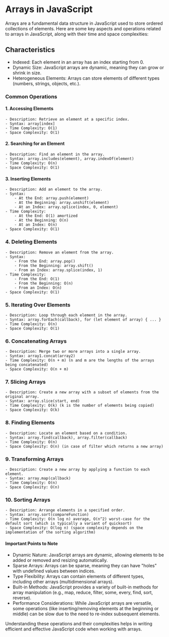 # Arrays in JavaScript

Arrays are a fundamental data structure in JavaScript used to store ordered collections of elements. Here are some key aspects and operations related to arrays in JavaScript, along with their time and space complexities:

## Characteristics

- Indexed: Each element in an array has an index starting from 0.
- Dynamic Size: JavaScript arrays are dynamic, meaning they can grow or shrink in size.
- Heterogeneous Elements: Arrays can store elements of different types (numbers, strings, objects, etc.).

### Common Operations

#### 1. Accessing Elements

    - Description: Retrieve an element at a specific index.
    - Syntax: array[index]
    - Time Complexity: O(1)
    - Space Complexity: O(1)

#### 2. Searching for an Element

    - Description: Find an element in the array.
    - Syntax: array.includes(element), array.indexOf(element)
    - Time Complexity: O(n)
    - Space Complexity: O(1)

#### 3. Inserting Elements

    - Description: Add an element to the array.
    - Syntax:
        - At the End: array.push(element)
        - At the Beginning: array.unshift(element)
        - At an Index: array.splice(index, 0, element)
    - Time Complexity:
        - At the End: O(1) amortized
        - At the Beginning: O(n)
        - At an Index: O(n)
    - Space Complexity: O(1)

### 4. Deleting Elements

    - Description: Remove an element from the array.
    - Syntax:
        - From the End: array.pop()
        - From the Beginning: array.shift()
        - From an Index: array.splice(index, 1)
    - Time Complexity:
        - From the End: O(1)
        - From the Beginning: O(n)
        - From an Index: O(n)
    - Space Complexity: O(1)

### 5. Iterating Over Elements

    - Description: Loop through each element in the array.
    - Syntax: array.forEach(callback), for (let element of array) { ... }
    - Time Complexity: O(n)
    - Space Complexity: O(1)

### 6. Concatenating Arrays

    - Description: Merge two or more arrays into a single array.
    - Syntax: array1.concat(array2)
    - Time Complexity: O(n + m) (n and m are the lengths of the arrays being concatenated)
    - Space Complexity: O(n + m)

### 7. Slicing Arrays

    - Description: Create a new array with a subset of elements from the original array.
    - Syntax: array.slice(start, end)
    - Time Complexity: O(k) (k is the number of elements being copied)
    - Space Complexity: O(k)

### 8. Finding Elements

    - Description: Locate an element based on a condition.
    - Syntax: array.find(callback), array.filter(callback)
    - Time Complexity: O(n)
    - Space Complexity: O(n) (in case of filter which returns a new array)

### 9. Transforming Arrays

    - Description: Create a new array by applying a function to each element.
    - Syntax: array.map(callback)
    - Time Complexity: O(n)
    - Space Complexity: O(n)

### 10. Sorting Arrays

    - Description: Arrange elements in a specified order.
    - Syntax: array.sort(compareFunction)
    - Time Complexity: O(n log n) average, O(n^2) worst-case for the default sort (which is typically a variant of quicksort)
    - Space Complexity: O(log n) (space complexity depends on the implementation of the sorting algorithm)

#### Important Points to Note

- Dynamic Nature: JavaScript arrays are dynamic, allowing elements to be added or removed and resizing automatically.
- Sparse Arrays: Arrays can be sparse, meaning they can have "holes" with undefined values between indices.
- Type Flexibility: Arrays can contain elements of different types, including other arrays (multidimensional arrays).
- Built-in Methods: JavaScript provides a variety of built-in methods for array manipulation (e.g., map, reduce, filter, some, every, find, sort, reverse).
- Performance Considerations: While JavaScript arrays are versatile, some operations (like inserting/removing elements at the beginning or middle) can be slow due to the need to re-index subsequent elements.

Understanding these operations and their complexities helps in writing efficient and effective JavaScript code when working with arrays.
